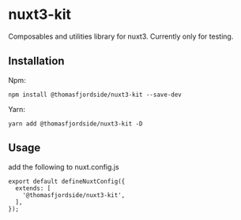 # nuxt3-kit
Composables and utilities library for nuxt3. 
Currently only for testing.

## Installation
Npm:
```
npm install @thomasfjordside/nuxt3-kit --save-dev
```

Yarn:
```
yarn add @thomasfjordside/nuxt3-kit -D
```

## Usage

add the following to nuxt.config.js

```
export default defineNuxtConfig({
  extends: [
    '@thomasfjordside/nuxt3-kit',
  ],
});
```
